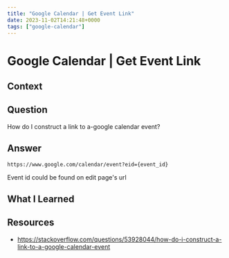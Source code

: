 ```yaml
---
title: "Google Calendar | Get Event Link"
date: 2023-11-02T14:21:48+0000
tags: ["google-calendar"]
---
```


# Google Calendar | Get Event Link

## Context

## Question

How do I construct a link to a-google calendar event?

## Answer
```
https://www.google.com/calendar/event?eid={event_id}
```
Event id could be found on edit page's url

## What I Learned

## Resources

- https://stackoverflow.com/questions/53928044/how-do-i-construct-a-link-to-a-google-calendar-event
